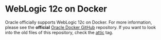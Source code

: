 WebLogic 12c on Docker
===============
Oracle officially supports WebLogic 12c on Docker. For more information, please see the **official** [Oracle Docker GitHub](https://github.com/oracle/docker/tree/master/OracleWebLogic) repository. If you want to look into the old files of this repository, check the [attic](tree/attic) tag.

